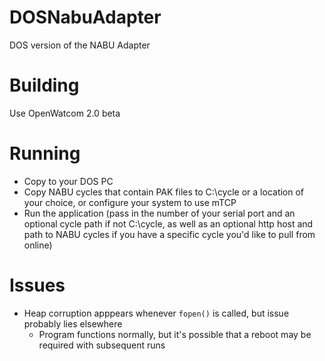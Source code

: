 # DOSNabuAdapter
DOS version of the NABU Adapter

# Building
Use OpenWatcom 2.0 beta

# Running
* Copy to your DOS PC
* Copy NABU cycles that contain PAK files to C:\cycle or a location of your choice, or configure your system to use mTCP
* Run the application (pass in the number of your serial port and an optional cycle path if not C:\cycle, as well as an optional http host and path to NABU cycles if you have a specific cycle you'd like to pull from online)

# Issues
* Heap corruption apppears whenever `fopen()` is called, but issue probably lies elsewhere
  * Program functions normally, but it's possible that a reboot may be required with subsequent runs